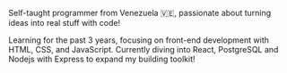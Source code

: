Self-taught programmer from Venezuela 🇻🇪, passionate about turning ideas into real stuff with code!

Learning for the past 3 years, focusing on front-end development with HTML, CSS, and JavaScript. Currently diving into React, PostgreSQL and Nodejs with Express to expand my building toolkit!
<!---
lol7seven/lol7seven is a ✨ special ✨ repository because its `README.md` (this file) appears on your GitHub profile.
You can click the Preview link to take a look at your changes.
--->
